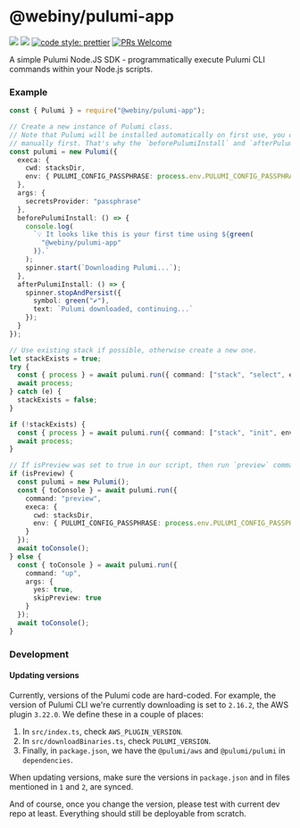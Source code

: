 # @webiny/pulumi-app
[![](https://img.shields.io/npm/dw/@webiny/pulumi-app.svg)](https://www.npmjs.com/package/@webiny/pulumi-app) 
[![](https://img.shields.io/npm/v/@webiny/pulumi-app.svg)](https://www.npmjs.com/package/@webiny/pulumi-app)
[![code style: prettier](https://img.shields.io/badge/code_style-prettier-ff69b4.svg?style=flat-square)](https://github.com/prettier/prettier)
[![PRs Welcome](https://img.shields.io/badge/PRs-welcome-brightgreen.svg?style=flat-square)](http://makeapullrequest.com)

A simple Pulumi Node.JS SDK - programmatically execute Pulumi CLI commands within your Node.js scripts.
  
### Example

```ts
const { Pulumi } = require("@webiny/pulumi-app");

// Create a new instance of Pulumi class.
// Note that Pulumi will be installed automatically on first use, you don't need to install it
// manually first. That's why the `beforePulumiInstall` and `afterPulumiInstall` are exposed.
const pulumi = new Pulumi({
  execa: {
    cwd: stacksDir,
    env: { PULUMI_CONFIG_PASSPHRASE: process.env.PULUMI_CONFIG_PASSPHRASE }
  },
  args: {
    secretsProvider: "passphrase"
  },
  beforePulumiInstall: () => {
    console.log(
      `💡 It looks like this is your first time using ${green(
        "@webiny/pulumi-app"
      )}.`
    );
    spinner.start(`Downloading Pulumi...`);
  },
  afterPulumiInstall: () => {
    spinner.stopAndPersist({
      symbol: green("✔"),
      text: `Pulumi downloaded, continuing...`
    });
  }
});

// Use existing stack if possible, otherwise create a new one.
let stackExists = true;
try {
  const { process } = await pulumi.run({ command: ["stack", "select", env] });
  await process;
} catch (e) {
  stackExists = false;
}

if (!stackExists) {
  const { process } = await pulumi.run({ command: ["stack", "init", env] });
  await process;
}

// If isPreview was set to true in our script, then run `preview` command, otherwise `up`.
if (isPreview) {
  const pulumi = new Pulumi();
  const { toConsole } = await pulumi.run({
    command: "preview",
    execa: {
      cwd: stacksDir,
      env: { PULUMI_CONFIG_PASSPHRASE: process.env.PULUMI_CONFIG_PASSPHRASE }
    }
  });
  await toConsole();
} else {
  const { toConsole } = await pulumi.run({
    command: "up",
    args: {
      yes: true,
      skipPreview: true
    }
  });
  await toConsole();
}
```

### Development

#### Updating versions
Currently, versions of the Pulumi code are hard-coded. For example, the version of Pulumi CLI we're currently downloading is set to `2.16.2`, the AWS plugin `3.22.0`. We define these in a couple of places:

1. In `src/index.ts`, check `AWS_PLUGIN_VERSION`.
2. In `src/downloadBinaries.ts`, check `PULUMI_VERSION`.
3. Finally, in `package.json`, we have the `@pulumi/aws` and `@pulumi/pulumi` in `dependencies`.

When updating versions, make sure the versions in `package.json` and in files mentioned in `1` and `2`, are synced.

And of course, once you change the version, please test with current dev repo at least. Everything should still be deployable from scratch. 
